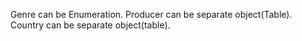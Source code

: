 Genre can be Enumeration.
Producer can be separate object(Table).
Country can be separate object(table).

